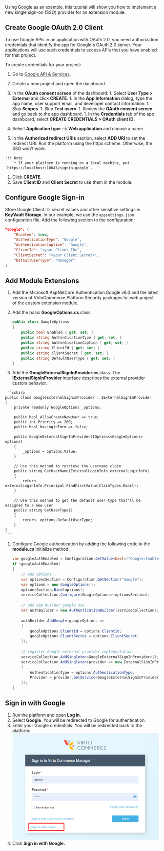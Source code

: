 Using Google as an example, this tutorial will show you how to implement a new single sign-on (SSO) provider for an extension module.

## Create Google OAuth 2.0 Client
To use Google APIs in an application with OAuth 2.0, you need authorization credentials that identify the app for Google's OAuth 2.0 server. Your applications will use such credentials to access APIs that you have enabled for that project. 

To create credentials for your project:

1. Go to  [Google API & Services](https://console.cloud.google.com/apis).
1. Create a new project and open the dashboard.
1.   In the **OAuth consent screen** of the dashboard:
    1. Select **User Type > External** and click **CREATE**.
    1. In the **App Information** dialog, type the app name, user support email, and developer contact information.
    1. Skip **Scopes**.
    1. Skip **Test users**.
    1. Review the **OAuth consent screen** and go back to the app dashboard.
    1. In the **Credentials** tab of the app dashboard, select **CREATE CREDENTIALS > OAuth client ID**.
1.   Select **Application type --> Web application** and choose a name.
    
1.   In the **Authorized redirect URIs** section, select **ADD URI** to set the redirect URI. Run the platform using the https scheme. Otherwise, the SSO won't work.

    !!! Note
        * If your platform is running on a local machine, put `https://localhost:10645/signin-google`.

1.  Click **CREATE**.
1.   Save **Client ID** and **Client Secret** to use them in the module.

## Configure Google Sign-in

Store Google Client ID, secret values and other sensitive settings in **KeyVault Storage**. In our example, we use the `appsettings.json` configuration file. Add the following section to the configuration:


```json title="appsettings.json"
"Google": {
    "Enabled": true,
    "AuthenticationType": "Google",
    "AuthenticationCaption": "Google",
    "ClientId": "<your Client ID>",
    "ClientSecret": "<your Client Secret>",
    "DefaultUserType": "Manager"
}
```

## Add Module Extensions

1. Add the Microsoft.AspNetCore.Authentication.Google v6.0 and the latest version of VirtoCommerce.Platform.Security packages to .web project of the custom extension module.
1. Add the basic **GoogleOptions.cs** class.

    ```csharp
    public class GoogleOptions
    {
        public bool Enabled { get; set; }
        public string AuthenticationType { get; set; }
        public string AuthenticationCaption { get; set; }
        public string ClientId { get; set; }
        public string ClientSecret { get; set; }
        public string DefaultUserType { get; set; }
    }
    ```

1.   Add the **GoogleExternalSignInProvider.cs** class. The **IExternalSignInProvider** interface describes the external provider custom behavior.

    ```csharp
    public class GoogleExternalSignInProvider : IExternalSignInProvider
    {
        private readonly GoogleOptions _options;
    
        public bool AllowCreateNewUser => true;
        public int Priority => 200;
        public bool HasLoginForm => false;
   
        public GoogleExternalSignInProvider(IOptions<GoogleOptions> options)
        {
            _options = options.Value;
        }
   
        // Use this method to retrieve the username claim
        public string GetUserName(ExternalLoginInfo externalLoginInfo)
        {
            return externalLoginInfo.Principal.FindFirstValue(ClaimTypes.Email);
        }
   
        // Use this method to get the default user type that'll be assigned to a new user
        public string GetUserType()
        {
            return _options.DefaultUserType;
        }
    }
    ```

1. Configure Google authentication by adding the following code to the  **module.cs** Initialize method:

    ```csharp
    var googleAuthEnabled = Configuration.GetValue<bool>("Google:Enabled");
    if (googleAuthEnabled)
    {
        // add options
        var optionsSection = Configuration.GetSection("Google");
        var options = new GoogleOptions();
        optionsSection.Bind(options);
        serviceCollection.Configure<GoogleOptions>(optionsSection);
   
        // add app builder google sso
        var authBuilder = new AuthenticationBuilder(serviceCollection);
  
        authBuilder.AddGoogle(googleOptions =>
        {
            googleOptions.ClientId = options.ClientId;
            googleOptions.ClientSecret = options.ClientSecret;
        });
    
        // register Google external provider implementation
        serviceCollection.AddSingleton<GoogleExternalSignInProvider>();
        serviceCollection.AddSingleton(provider => new ExternalSignInProviderConfiguration
        {
            AuthenticationType = options.AuthenticationType,
            Provider = provider.GetService<GoogleExternalSignInProvider>(),
        });
    }
    ```

## Sign in with Google

1. Run the platform and open **Log in**. 
1. Select **Google**. You will be redirected to Google for authentication. 
1. Enter your Google credentials. You will be redirected back to the platform:
![Platform login](../media/google-sso-login.png)
1. Click **Sign in with Google.**